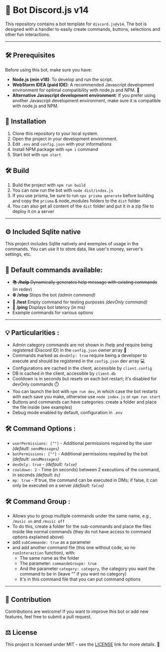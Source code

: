 # 🤖 Bot Discord.js v14

This repository contains a bot template for `discord.js@v14`. The bot is designed with a handler to easily create commands, buttons, selections and other fun interactions.

---

## 🛠️ Prerequisites

Before using this bot, make sure you have:

- **Node.js (min v18)**: To develop and run the script.
- **WebStorm IDEA (paid IDE)**: A recommended Javascript development environment for optimal compatibility with node.js and NPM. 🚀
- **Alternative Javascript development environment**: If you prefer using another Javascript development environment, make sure it is compatible with node.js and NPM.

## 🚀 Installation

1. Clone this repository to your local system.
2. Open the project in your development environment.
3. Edit `.env` and `config.json` with your informations
4. Install NPM package with `npm i` command
5. Start bot with `npm start`

## 🛠️ Build 

1. Build the project with `npm run build`
2. You can now run the bot with `node dist/index.js`
3. If you use prisma, be sure to run `npx prisma generate` before building and copy the `prisma` & node_modules folders to the `dist` folder
4. You can also get all content of the `dist` folder and put it in a zip file to deploy it on a server

---

## ⚙️ Included Sqlite native

This project includes Sqlite natively and exemples of usage in the commands. You can use it to store data, like user's money, server's settings, etc.

## 📜 Default commands available:

- ~~📚 **/help** Dynamically generates help message with existing commands~~ (in redev)
- ⛔ **/stop** Stops the bot *(admin command)*
- 🧪 **/test** Empty command for testing purposes *(devOnly command)*
- 🏓 **/ping** Displays bot latency (in ms)
- Example commands for various options

---

## 💡 Particularities :

- Admin category commands are not shown in /help and require being registered (Discord ID) in the `config.json` owner array 👑
- Commands marked as `devOnly: true` require being a developer to execute and should be registered in the `config.json` dev array 💻
- Configurations are cached in the client, accessible by `client.config`
- DB is cached in the client, accessible by `client.db`
- Cooldown is in seconds but resets on each bot restart; it's disabled for devOnly commands ⏱️
- You can launch the bot with `npm run dev`, in which case the bot restarts with each save you make, otherwise use `node index.js` or `npm run start`
- Buttons and commands can have categories: create a folder and place the file inside (see examples)
- Debug mode enabled by default, configuration in `.env`

## 🛠️ Command Options :

- ```userPermissions: [""]``` - Additional permissions required by the user *(default: ```sendMessages```)*
- ```botPermissions: [""]``` - Additional permissions required by the bot *(default: ```sendMessages```)*
- ```devOnly: true``` - *(default: ```false```)*
- ```cooldown: 2``` - Time (in seconds) between 2 executions of the command, in seconds *(default: ```0s```)*
- ```mp: true``` - If true, the command can be executed in DMs; if false, it can only be executed on a server *(default: ```false```)*

## 🛠️ Command Group :

- Allows you to group multiple commands under the same name, e.g., `/music on` and `/music off`
- To do this, create a folder for the sub-commands and place the files inside like normal commands (they do not have access to command options explained above)
- add ```subCommande: true``` as a parameter
- and add another command file (this one without code, so no `runInteraction` function), with:
  - The same name as the folder
  - The parameter: ```commandeGroupe: true```
  - And the parameter ```category: category```, the category you want the command to be in (leave "" if you want no category)
  - It's in this command file that you can put command options

---

## 🤝 Contribution

Contributions are welcome! If you want to improve this bot or add new features, feel free to submit a pull request.

## ⚖️ License

This project is licensed under MIT - see the [LICENSE](https://github.com/here-template/Bot-Discord/blob/main/LICENSE) link for more details. 📜